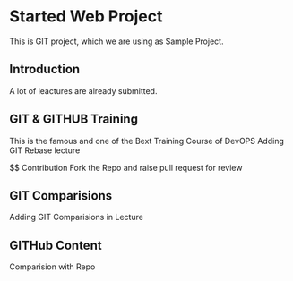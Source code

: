 # Started Web Project
This is GIT project, which we are using as Sample Project.

## Introduction
A lot of leactures are already submitted.

## GIT & GITHUB Training
This is the famous and one of the Bext Training Course of DevOPS
Adding GIT Rebase lecture

$$ Contribution
Fork the Repo and raise pull request for review

## GIT Comparisions
Adding GIT Comparisions in Lecture

## GITHub Content
Comparision with Repo
